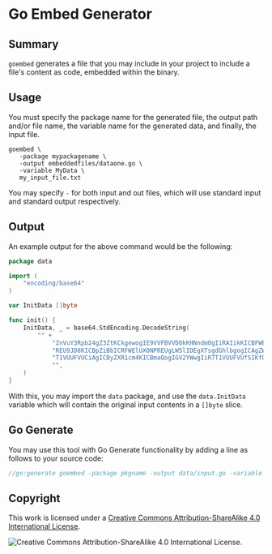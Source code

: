 # Go Embed Generator

## Summary

`goembed` generates a file that you may include in your project to include a file's content as code, embedded within the
binary.

## Usage

You must specify the package name for the generated file, the output path and/or file name, the variable name for the
generated data, and finally, the input file.

```shell
goembed \ 
   -package mypackagename \
   -output embeddedfiles/dataone.go \
   -variable MyData \
   my_input_file.txt
```

You may specify `-` for both input and out files, which will use standard input and standard output respectively.

## Output

An example output for the above command would be the following:

```go
package data

import (
	"encoding/base64"
)

var InitData []byte

func init() {
	InitData, _ = base64.StdEncoding.DecodeString(
		"" +
			"ZnVuY3Rpb24gZ3ZtKCkgewogIE9VVFBVVD0kKHNndm0gIiRAIikKICBFWElUX0NP" +
			"REU9JD8KICBpZiBbICRFWElUX0NPREUgLW5lIDEgXTsgdGhlbgogICAgZWNobyAk" +
			"T1VUUFVUCiAgICByZXR1cm4KICBmaQogIGV2YWwgIiR7T1VUUFVUfSIKfQo=" +
			"",
	)
}
```

With this, you may import the `data` package, and use the `data.InitData`
variable which will contain the original input contents in a `[]byte` slice.

## Go Generate

You may use this tool with Go Generate functionality by adding a line as follows to your source code:

```go
//go:generate goembed -package pkgname -output data/input.go -variable MyData my_input_file.txt
```

## Copyright

This work is licensed under
a [Creative Commons Attribution-ShareAlike 4.0 International License](http://creativecommons.org/licenses/by-sa/4.0/).

![ Creative Commons Attribution-ShareAlike 4.0 International License.](https://i.creativecommons.org/l/by-sa/4.0/88x31.png)
